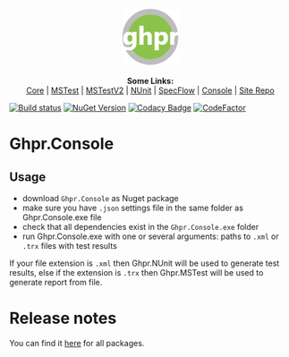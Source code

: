 <p align="center">
  <a href="https://ghpreporter.github.io/"><img src="https://github.com/GHPReporter/GHPReporter.github.io/blob/master/img/logo-small.png?raw=true" alt="Project icon"></a>
  <br><br>
  <b>Some Links:</b><br>
  <a href="https://github.com/GHPReporter/Ghpr.Core">Core</a> |
  <a href="https://github.com/GHPReporter/Ghpr.MSTest">MSTest</a> |
  <a href="https://github.com/GHPReporter/Ghpr.MSTestV2">MSTestV2</a> |
  <a href="https://github.com/GHPReporter/Ghpr.NUnit">NUnit</a> |
  <a href="https://github.com/GHPReporter/Ghpr.SpecFlow">SpecFlow</a> |
  <a href="https://github.com/GHPReporter/Ghpr.Console">Console</a> |
  <a href="https://github.com/GHPReporter/GHPReporter.github.io/">Site Repo</a>
</p>

[![Build status](https://ci.appveyor.com/api/projects/status/1nhj8penho50h2ro?svg=true)](https://ci.appveyor.com/project/elv1s42/ghpr-console)
[![NuGet Version](https://img.shields.io/nuget/v/Ghpr.Console.svg)](https://www.nuget.org/packages/Ghpr.Console)
[![Codacy Badge](https://api.codacy.com/project/badge/Grade/09d98c433f034ce2ab7f4e7a655ea3f0)](https://www.codacy.com/app/GHPReporter/Ghpr.Console?utm_source=github.com&amp;utm_medium=referral&amp;utm_content=GHPReporter/Ghpr.Console&amp;utm_campaign=Badge_Grade)
[![CodeFactor](https://www.codefactor.io/repository/github/ghpreporter/ghpr.console/badge)](https://www.codefactor.io/repository/github/ghpreporter/ghpr.console)

# Ghpr.Console

## Usage

 - download `Ghpr.Console` as Nuget package
 - make sure you have `.json` settings file in the same folder as Ghpr.Console.exe file
 - check that all dependencies exist in the `Ghpr.Console.exe` folder
 - run Ghpr.Console.exe with one or several arguments: paths to `.xml` or `.trx` files with test results
 
If your file extension is `.xml` then Ghpr.NUnit will be used to generate test results, else if the extension is `.trx` then Ghpr.MSTest will be used to generate report from file.

# Release notes

You can find it [here](https://github.com/GHPReporter/Ghpr.Core/blob/master/RELEASE_NOTES.md) for all packages.
